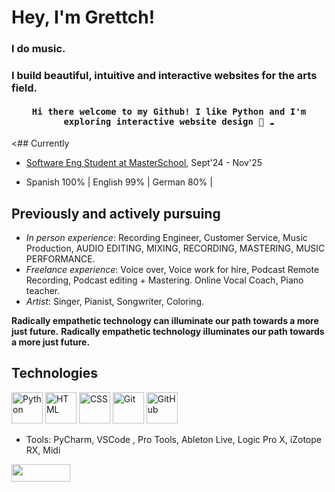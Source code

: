# Hey, I'm Grettch!

### I do music.
### I build beautiful, intuitive and interactive websites for the arts field.


<h4 align="center"><samp> Hi there   welcome to my Github! I like Python and I'm exploring interactive website design 🐍 ☁️ </samp></h4>

<## Currently
- <a href="https://de.masterschool.com/en/domains/software-engineering/">Software Eng Student at MasterSchool</a>, Sept'24 - Nov'25

-  Spanish 100% | English 99% | German 80% |

  ## Previously and actively pursuing
- _In person experience_: Recording Engineer, Customer Service, Music Production, AUDIO EDITING, MIXING, RECORDING, MASTERING, MUSIC PERFORMANCE.
- _Freelance experience_: Voice over, Voice work for hire, Podcast Remote Recording, Podcast editing + Mastering. Online Vocal Coach, Piano teacher.
- _Artist_: Singer, Pianist, Songwriter, Coloring.

**Radically empathetic technology can illuminate our path towards a more just future.**
**Radically empathetic technology illuminates our path towards a more just future.**

## Technologies
<img width="50" src="https://user-images.githubusercontent.com/25181517/183423507-c056a6f9-1ba8-4312-a350-19bcbc5a8697.png" alt="Python" title="Python"/> <img width="50" src="https://user-images.githubusercontent.com/25181517/192158954-f88b5814-d510-4564-b285-dff7d6400dad.png" alt="HTML" title="HTML"/> <img width="50" src="https://user-images.githubusercontent.com/25181517/183898674-75a4a1b1-f960-4ea9-abcb-637170a00a75.png" alt="CSS" title="CSS"/> <img width="50" src="https://user-images.githubusercontent.com/25181517/192108372-f71d70ac-7ae6-4c0d-8395-51d8870c2ef0.png" alt="Git" title="Git"/> <img width="50" src="https://user-images.githubusercontent.com/25181517/192108374-8da61ba1-99ec-41d7-80b8-fb2f7c0a4948.png" alt="GitHub" title="GitHub"/>
- Tools: PyCharm, VSCode , Pro Tools, Ableton Live, Logic Pro X, iZotope RX, Midi

<a href="https://github.com/sponsors/natemoo-re" title="Sponsor Nate Moore"><img src="/assets/sponsor.svg?sanitize=true" width="94" height="28" aria-hidden="true"></a>
